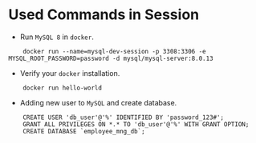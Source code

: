 # Used Commands in Session #

* Run ```MySQL 8``` in ```docker```.

```shell script
    docker run --name=mysql-dev-session -p 3308:3306 -e MYSQL_ROOT_PASSWORD=password -d mysql/mysql-server:8.0.13
```

* Verify your ```docker``` installation.

```shell script
    docker run hello-world
```

* Adding new user to ```MySQL``` and create database.

```shell script
    CREATE USER 'db_user'@'%' IDENTIFIED BY 'password_123#';
    GRANT ALL PRIVILEGES ON *.* TO 'db_user'@'%' WITH GRANT OPTION;
    CREATE DATABASE `employee_mng_db`;
```